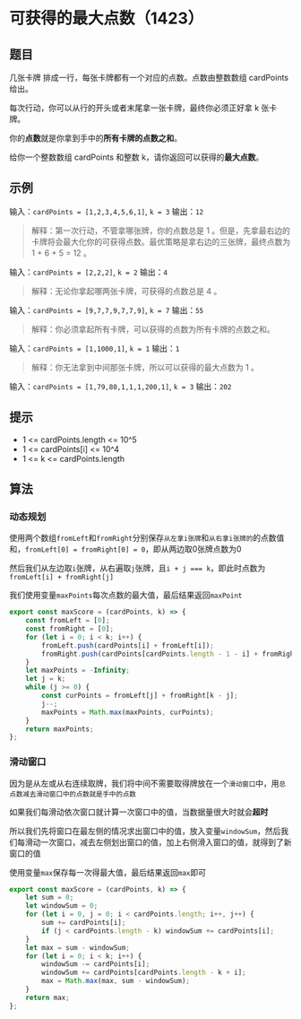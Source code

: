# 可获得的最大点数（1423）

## 题目

几张卡牌 排成一行，每张卡牌都有一个对应的点数。点数由整数数组 cardPoints 给出。

每次行动，你可以从行的开头或者末尾拿一张卡牌，最终你必须正好拿 k 张卡牌。

你的**点数**就是你拿到手中的**所有卡牌的点数之和**。

给你一个整数数组 cardPoints 和整数 k，请你返回可以获得的**最大点数**。

## 示例

输入：`cardPoints = [1,2,3,4,5,6,1]`, `k = 3`
输出：`12`
> 解释：第一次行动，不管拿哪张牌，你的点数总是 1 。但是，先拿最右边的卡牌将会最大化你的可获得点数。最优策略是拿右边的三张牌，最终点数为 1 + 6 + 5 = 12 。

输入：`cardPoints = [2,2,2]`, `k = 2`
输出：`4`
> 解释：无论你拿起哪两张卡牌，可获得的点数总是 4 。

输入：`cardPoints = [9,7,7,9,7,7,9]`, `k = 7`
输出：`55`
> 解释：你必须拿起所有卡牌，可以获得的点数为所有卡牌的点数之和。

输入：`cardPoints = [1,1000,1]`, `k = 1`
输出：`1`
> 解释：你无法拿到中间那张卡牌，所以可以获得的最大点数为 1 。 

输入：`cardPoints = [1,79,80,1,1,1,200,1]`, `k = 3`
输出：`202`

## 提示

- 1 <= cardPoints.length <= 10^5
- 1 <= cardPoints[i] <= 10^4
- 1 <= k <= cardPoints.length

## 算法

### 动态规划

使用两个数组`fromLeft`和`fromRight`分别保存`从左拿i张牌`和`从右拿i张牌的`的点数值和，`fromLeft[0] = fromRight[0] = 0`，即从两边取0张牌点数为0

然后我们从左边取`i`张牌，从右遍取`j`张牌，且`i + j === k`，即此时点数为`fromLeft[i] + fromRight[j]`

我们使用变量`maxPoints`每次点数的最大值，最后结果返回`maxPoint`

```js
export const maxScore = (cardPoints, k) => {
	const fromLeft = [0];
	const fromRight = [0];
	for (let i = 0; i < k; i++) {
		fromLeft.push(cardPoints[i] + fromLeft[i]);
		fromRight.push(cardPoints[cardPoints.length - 1 - i] + fromRight[i]);
	}
	let maxPoints = -Infinity;
	let j = k;
	while (j >= 0) {
		const curPoints = fromLeft[j] + fromRight[k - j];
		j--;
		maxPoints = Math.max(maxPoints, curPoints);
	}
	return maxPoints;
};
```

### 滑动窗口

因为是从左或从右连续取牌，我们将中间不需要取得牌放在一个`滑动窗口`中，用`总点数减去滑动窗口中的点数就是手中的点数`

如果我们每滑动依次窗口就计算一次窗口中的值，当数据量很大时就会**超时**

所以我们先将窗口在最左侧的情况求出窗口中的值，放入变量`windowSum`，然后我们每滑动一次窗口，减去左侧划出窗口的值，加上右侧滑入窗口的值，就得到了新窗口的值

使用变量`max`保存每一次得最大值，最后结果返回`max`即可

```js
export const maxScore = (cardPoints, k) => {
	let sum = 0;
	let windowSum = 0;
	for (let i = 0, j = 0; i < cardPoints.length; i++, j++) {
		sum += cardPoints[i];
		if (j < cardPoints.length - k) windowSum += cardPoints[i];
	}
	let max = sum - windowSum;
	for (let i = 0; i < k; i++) {
		windowSum -= cardPoints[i];
		windowSum += cardPoints[cardPoints.length - k + i];
		max = Math.max(max, sum - windowSum);
	}
	return max;
};
```